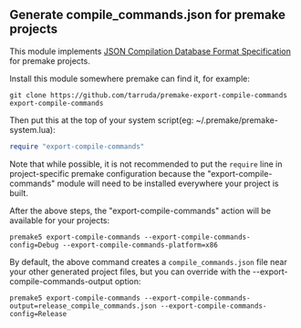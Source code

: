 ## Generate compile_commands.json for premake projects

This module implements [JSON Compilation Database Format
Specification](http://clang.llvm.org/docs/JSONCompilationDatabase.html) for
premake projects.

Install this module somewhere premake can find it, for example:

```
git clone https://github.com/tarruda/premake-export-compile-commands export-compile-commands
```

Then put this at the top of your system script(eg: ~/.premake/premake-system.lua):

```lua
require "export-compile-commands"
```

Note that while possible, it is not recommended to put the `require` line in
project-specific premake configuration because the "export-compile-commands"
module will need to be installed everywhere your project is built.

After the above steps, the "export-compile-commands" action will be available
for your projects:

```
premake5 export-compile-commands --export-compile-commands-config=Debug --export-compile-commands-platform=x86
```

By default, the above command creates a `compile_commands.json` file near your
other generated project files, but you can override with the
--export-compile-commands-output option:

```
premake5 export-compile-commands --export-compile-commands-output=release_compile_commands.json --export-compile-commands-config=Release
```
